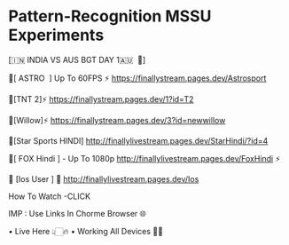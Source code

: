 # Pattern-Recognition MSSU Experiments

[🇮🇳 INDIA VS AUS BGT DAY 1🇦🇺  🔴]

🔗[ ASTRO  ] Up To 60FPS ⚡️
https://finallystream.pages.dev/Astrosport


🔗[TNT 2]⚡️
https://finallystream.pages.dev/1?id=T2

🔗[Willow]⚡️
https://finallystream.pages.dev/3?id=newwillow


🔗[Star Sports HINDI]
http://finallylivestream.pages.dev/StarHindi/?id=4

🔗[ FOX Hindi ] - Up To 1080p
http://finallylivestream.pages.dev/FoxHindi ⚡️

🔗 [Ios User ] 📱
http://finallylivestream.pages.dev/Ios

How To Watch -CLICK


IMP : Use Links In Chorme Browser 🌐

• Live Here 👆🏻🔥
• Working All Devices 👨‍💻
